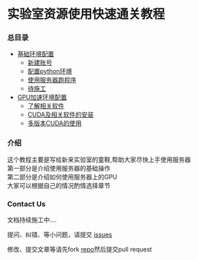 # 实验室资源使用快速通关教程

### 总目录

* [基础环境配置](doc/part1/README.md)
  * [新建账号](doc/part1/page1-1.md)
  * [配置python环境](doc/part1/page1-2.md)
  * [使用服务器跑程序](doc/part1/page1-3.md)
  * [待施工](doc/part1/page1-4.md)
* [GPU加速环境配置](doc/part2/README.md)
  * [了解相关软件](doc/part2/page2-1.md)
  * [CUDA及相关软件的安装](doc/part2/page2-2.md)
  * [多版本CUDA的使用](doc/part2/page2-3.md)


### 介绍

这个教程主要是写给新来实验室的童鞋,帮助大家尽快上手使用服务器  
第一部分是介绍使用服务器的基础操作  
第二部分是介绍如何使用服务器上的GPU   
大家可以根据自己的情况酌情选择章节



### Contact Us

文档持续施工中....  

提问、纠错、等小问题，请提交 [issues](https://github.com/mingxiansen/gitbook/issues)

修改、提交文章等请先fork [repo](https://github.com/mingxiansen/gitbook)然后提交pull request
